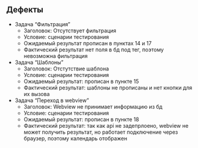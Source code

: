 ## Дефекты

- Задача “Фильтрация”
    - Заголовок: Отсутствует фильтрация
    - Условие: сценарии тестирования
    - Ожидаемый результат прописан в пунктах 14 и 17
    - Фактический результат нет поля в бд под тег, поэтому невозможна фильтрация
- Задача “Шаблоны”
    - Заголовок: Отстутствие шаблона
    - Условие: сценарии тестирования
    - Ожидаемый результат: прописан в пункте 15
    - Фактический результат: шаблоны не прописаны и нет кнопки для их вызова
- Задача “Переход в webview”
    - Заголовок: Webview не принимает информацию из бд
    - Условие: сценарии тестирования
    - Ожидаемый результат: прописан в пункте 18
    - Фактический результат: так как api не задепрлоено, webview не может получить результат, но работает подключение через браузер, поэтому календарь отображен